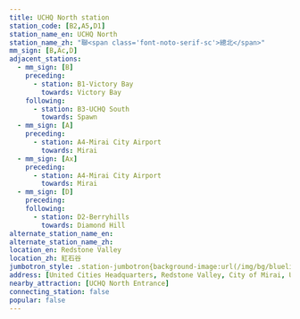 ```yaml
---
title: UCHQ North station
station_code: [B2,A5,D1]
station_name_en: UCHQ North
station_name_zh: "聯<span class='font-noto-serif-sc'>總北</span>"
mm_sign: [B,Ac,D]
adjacent_stations:
  - mm_sign: [B]
    preceding:
      - station: B1-Victory Bay
        towards: Victory Bay
    following:
      - station: B3-UCHQ South
        towards: Spawn
  - mm_sign: [A]
    preceding:
      - station: A4-Mirai City Airport
        towards: Mirai
  - mm_sign: [Ax]
    preceding:
      - station: A4-Mirai City Airport
        towards: Mirai
  - mm_sign: [D]
    preceding:
    following:
      - station: D2-Berryhills
        towards: Diamond Hill
alternate_station_name_en: 
alternate_station_name_zh: 
location_en: Redstone Valley
location_zh: 紅石谷
jumbotron_style: .station-jumbotron{background-image:url(/img/bg/blueline.png),url(/img/bg/airportline.png),url(/img/bg/airportexpress.png),url(/img/bg/diamondline.png);background-repeat:no-repeat;background-size:100% 10px,50% 10px,50% 10px,50% 10px;background-position:0 85px,left 115px,left 145px,right 175px}
address: [United Cities Headquarters, Redstone Valley, City of Mirai, United Cities]
nearby_attraction: [UCHQ North Entrance]
connecting_station: false
popular: false
---
```


